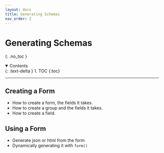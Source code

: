 ```yaml
---
layout: docs
title: Generating Schemas
nav_order: 2
---
```


# Generating Schemas
{: .no_toc }

<details open markdown="block">
  <summary>
    Contents
  </summary>
  {: .text-delta }
1. TOC
{:toc}
</details>

---

## Creating a Form

- How to create a form, the fields it takes.
- How to create a group and the fields it takes.
- How to create a field. 

## Using a Form
- Generate json or html from the form
- Dynamically generating it with `form()`
